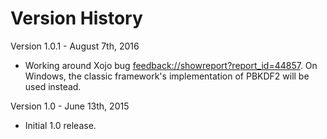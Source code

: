 # Version History

Version 1.0.1 - August 7th, 2016

- Working around Xojo bug [feedback://showreport?report_id=44857](44857). On Windows, the classic framework's implementation of PBKDF2 will be used instead.

Version 1.0 - June 13th, 2015

- Initial 1.0 release.